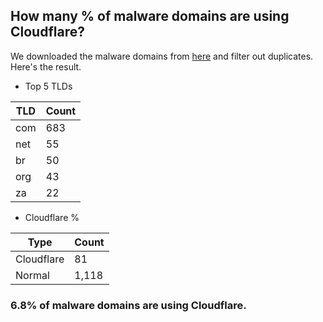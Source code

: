 ## How many % of malware domains are using Cloudflare?


We downloaded the malware domains from [here](https://urlhaus.abuse.ch) and filter out duplicates.
Here's the result.


[//]: # (start replacement)


- Top 5 TLDs

| TLD | Count |
| --- | --- |
| com | 683 |
| net | 55 |
| br | 50 |
| org | 43 |
| za | 22 |


- Cloudflare %

| Type | Count |
| --- | --- |
| Cloudflare | 81 |
| Normal | 1,118 |


### 6.8% of malware domains are using Cloudflare.